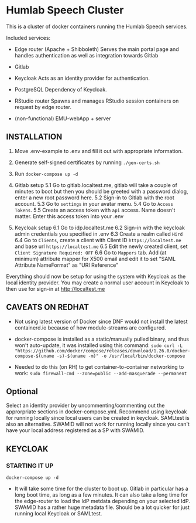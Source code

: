 # Humlab Speech Cluster

This is a cluster of docker containers running the Humlab Speech services.

Included services:
* Edge router (Apache + Shibboleth)
  Serves the main portal page and handles authentication as well as integration towards Gitlab

* Gitlab

* Keycloak
  Acts as an identity provider for authentication.

* PostgreSQL
  Dependency of Keycloak.

* RStudio router
  Spawns and manages RStudio session containers on request by edge router.

* (non-functional) EMU-webApp + server


## INSTALLATION

1. Move .env-example to .env and fill it out with appropriate information.

2. Generate self-signed certificates by running `./gen-certs.sh`

3. Run `docker-compose up -d`

5. Gitlab setup
  5.1 Go to gitlab.localtest.me, gitlab will take a couple of minutes to boot but then you should be greeted with a password dialog, enter a new root password here.
  5.2 Sign-in to Gitlab with the root account. 
  5.3 Go to `settings` in your avatar menu.
  5.4 Go to `Access Tokens`.
  5.5 Create an access token with `api` access. Name doesn't matter. Enter this access token into your .env 

6. Keycloak setup
  6.1 Go to idp.localtest.me
  6.2 Sign-in with the keycloak admin credentials you specified in .env
  6.3 Create a realm called `Hird`
  6.4 Go to `Clients`, create a client with Client ID `https://localtest.me` and base url `https://localtest.me`
  6.5 Edit the newly created client, set `Client Signature Required: OFF`
  6.6 Go to `Mappers` tab. Add (at minimum) attribute mapper for X500 email and edit it to set "SAML Attribute NameFormat" as "URI Reference"

Everything should now be setup for using the system with Keycloak as the local identity provider. You may create a normal user account in Keycloak to then use for sign-in at http://localtest.me

## CAVEATS ON REDHAT

* Not using latest version of Docker since DNF would not install the latest containerd.io because of how module-streams are configured.

* docker-compose is installed as a static/manually pulled binary, and thus won't auto-update, it was installed using this command:
  `sudo curl -L "https://github.com/docker/compose/releases/download/1.26.0/docker-compose-$(uname -s)-$(uname -m)" -o /usr/local/bin/docker-compose`

* Needed to do this (on RH) to get container-to-container networking to work:
  `sudo firewall-cmd --zone=public --add-masquerade --permanent`

## Optional

Select an identity provider by uncommenting/commenting out the approrpriate sections in docker-compose.yml. Recommend using keycloak for running locally since local users can be created in keycloak. SAMLtest is also an alternative.
SWAMID will not work for running locally since you can't have your local address registered as a SP with SWAMID.

## KEYCLOAK


### STARTING IT UP

`docker-compose up -d`

* It will take some time for the cluster to boot up. Gitlab in particular has a long boot time, as long as a few minutes. It can also take a long time for the edge-router to load the IdP metdata depending on your selected IdP. SWAMID has a rather huge metadata file. Should be a lot quicker for just running local Keycloak or SAMLtest.


